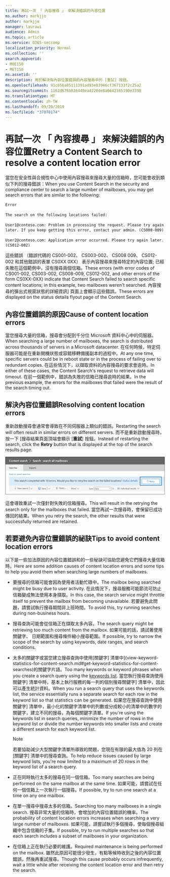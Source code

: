 ```yaml
---
title: 再試一次 「 內容搜尋 」 來解決錯誤的內容位置
ms.author: markjjo
author: markjjo
manager: laurawi
audience: Admin
ms.topic: article
ms.service: O365-seccomp
localization_priority: Normal
ms.collection: ''
search.appverid:
- MOE150
- MET150
ms.assetid: ''
description: 用於解決有內容位置錯誤的內容搜尋中的 [重試] 按鈕。
ms.openlocfilehash: 91c656a05111391ad93e03946cf367133f2c25a2
ms.sourcegitcommit: 1162d676b036449ea4220de8a6642165190e3398
ms.translationtype: MT
ms.contentlocale: zh-TW
ms.lasthandoff: 09/20/2019
ms.locfileid: "37078174"
---
```

# <a name="retry-a-content-search-to-resolve-a-content-location-error"></a><span data-ttu-id="e385b-103">再試一次 「 內容搜尋 」 來解決錯誤的內容位置</span><span class="sxs-lookup"><span data-stu-id="e385b-103">Retry a Content Search to resolve a content location error</span></span>

<span data-ttu-id="e385b-104">當您在安全性與合規性中心中使用內容搜尋來搜尋大量的信箱時，您可能會收到類似下列的搜尋錯誤：</span><span class="sxs-lookup"><span data-stu-id="e385b-104">When you use Content Search in the security and compliance center to search a large number of mailboxes, you may get search errors that are similar to the following:</span></span>

```
Error

The search on the following locations failed:

User1@contoso.com: Problem in processing the request. Please try again later. If you keep getting this error, contact your admin. (CS008-009)

User2@contoso.com: Application error occurred. Please try again later. (CS012-002)
```

<span data-ttu-id="e385b-105">這些錯誤 （錯誤代碼的 CS001-002、 CS003-002、 CS008 009、 CS012-002 和其他錯誤的表單 CS0XX 0XX） 表示內容搜尋來搜尋特定的內容位置; 已經失敗在這個範例中，沒有搜尋兩個信箱。</span><span class="sxs-lookup"><span data-stu-id="e385b-105">These errors (with error codes of CS001-002, CS003-002, CS008-009, CS012-002, and other errors of the form CS0XX-0XX) indicate that Content Search failed to search specific content locations; in this example, two mailboxes weren't searched.</span></span> <span data-ttu-id="e385b-106">內容搜尋的彈出式視窗狀態的詳細資訊] 頁面上會顯示這些錯誤。</span><span class="sxs-lookup"><span data-stu-id="e385b-106">These errors are displayed on the status details flyout page of the Content Search.</span></span>

## <a name="cause-of-content-location-errors"></a><span data-ttu-id="e385b-107">內容位置錯誤的原因</span><span class="sxs-lookup"><span data-stu-id="e385b-107">Cause of content location errors</span></span>

<span data-ttu-id="e385b-108">當您搜尋大量的信箱，搜尋會分配到千分位 Microsoft 資料中心中的伺服器。</span><span class="sxs-lookup"><span data-stu-id="e385b-108">When searching a large number of mailboxes, the search is distributed across thousands of servers in a Microsoft datacenter.</span></span> <span data-ttu-id="e385b-109">在任何時候，特定伺服器可能是在重新開機狀態或容錯移轉備援副本的過程中。</span><span class="sxs-lookup"><span data-stu-id="e385b-109">At any one time, specific servers could be in reboot state or in the process of failing over to redundant copies.</span></span> <span data-ttu-id="e385b-110">在這些情況下，以擷取資料的內容搜尋的要求會逾時。</span><span class="sxs-lookup"><span data-stu-id="e385b-110">In either of these cases, the Content Search's request to retrieve data will timeout.</span></span> <span data-ttu-id="e385b-111">在前一個範例中，錯誤為失敗的信箱已搜尋逾時的結果。</span><span class="sxs-lookup"><span data-stu-id="e385b-111">In the previous example, the errors for the mailboxes that failed were the result of the search timing out.</span></span>

## <a name="resolving-content-location-errors"></a><span data-ttu-id="e385b-112">解決內容位置錯誤</span><span class="sxs-lookup"><span data-stu-id="e385b-112">Resolving content location errors</span></span>

<span data-ttu-id="e385b-113">重新啟動搜尋會通常會導致在不同伺服器上類似的錯誤。</span><span class="sxs-lookup"><span data-stu-id="e385b-113">Restarting the search will often result in similar errors on different servers.</span></span> <span data-ttu-id="e385b-114">而不是重新啟動搜尋時，按一下 [搜尋結果頁面頂端會顯示 [**重試**] 按鈕。</span><span class="sxs-lookup"><span data-stu-id="e385b-114">Instead of restarting the search, click the **Retry** button that is displayed at the top of the search results page.</span></span>

![按一下 [重試] 按鈕，以解決內容位置錯誤](media/retrycontentsearch3.png)

<span data-ttu-id="e385b-116">這會導致重試一次僅針對失敗的信箱搜尋。</span><span class="sxs-lookup"><span data-stu-id="e385b-116">This will result in the retrying the search only for the mailboxes that failed.</span></span> <span data-ttu-id="e385b-117">當您再試一次搜尋時，會保留已成功傳回的結果。</span><span class="sxs-lookup"><span data-stu-id="e385b-117">When you retry the search, the other results that were successfully returned are retained.</span></span>

## <a name="tips-to-avoid-content-location-errors"></a><span data-ttu-id="e385b-118">若要避免內容位置錯誤的祕訣</span><span class="sxs-lookup"><span data-stu-id="e385b-118">Tips to avoid content location errors</span></span>

<span data-ttu-id="e385b-119">以下是一些加法原因的內容位置錯誤和的一些秘訣可協助您避免它們搜尋大量信箱時。</span><span class="sxs-lookup"><span data-stu-id="e385b-119">Here are some addition causes of content location errors and some tips to help you avoid them when searching large numbers of mailboxes.</span></span>

- <span data-ttu-id="e385b-120">要搜尋的信箱可能會因為使用者活動忙碌中。</span><span class="sxs-lookup"><span data-stu-id="e385b-120">The mailbox being searched might be busy due to user activity.</span></span> <span data-ttu-id="e385b-121">在此情況下，搜尋服務可能節流可防止信箱變成無法使用本身擷取。</span><span class="sxs-lookup"><span data-stu-id="e385b-121">In this case, the search service might throttle itself to prevent the mailbox from becoming unavailable.</span></span> <span data-ttu-id="e385b-122">若要避免此問題，請嘗試執行搜尋期間非上班時間。</span><span class="sxs-lookup"><span data-stu-id="e385b-122">To avoid this, try running searches during non-business hours.</span></span>

- <span data-ttu-id="e385b-123">搜尋查詢可能會從信箱正在擷取太多內容。</span><span class="sxs-lookup"><span data-stu-id="e385b-123">The search query might be retrieving too much content from the mailbox.</span></span> <span data-ttu-id="e385b-124">如果可能的話，請試著使用關鍵字、 日期範圍和搜尋條件縮小搜尋範圍。</span><span class="sxs-lookup"><span data-stu-id="e385b-124">If possible, try to narrow the scope of the search by using keywords, date ranges, and search conditions.</span></span>

- <span data-ttu-id="e385b-125">太多的關鍵字或當您建立搜尋查詢中使用[關鍵字] 清單中](view-keyword-statistics-for-content-search.md#get-keyword-statistics-for-content-searches)的關鍵字片語。</span><span class="sxs-lookup"><span data-stu-id="e385b-125">Too many keywords or keyword phrases when you create a search query using the [keywords list](view-keyword-statistics-for-content-search.md#get-keyword-statistics-for-content-searches).</span></span> <span data-ttu-id="e385b-126">當您執行搜尋查詢使用關鍵字] 清單中時，基本上執行服務的每一列的個別搜尋關鍵字] 清單中，因此可以產生統計資料。</span><span class="sxs-lookup"><span data-stu-id="e385b-126">When you run a search query that uses the keywords list, the service essentially runs a separate search for each row in the keyword list so that statistics can be generated.</span></span> <span data-ttu-id="e385b-127">如果您在搜尋查詢中使用關鍵字] 清單中，最小化的關鍵字清單中的列數或分成較小的清單中的數字的關鍵字，建立不同的搜尋，為每個關鍵字清單。</span><span class="sxs-lookup"><span data-stu-id="e385b-127">If you're using the keywords list in search queries, minimize the number of rows in the keyword list or divide the number keywords into smaller lists and create a different search for each keyword list.</span></span>

  > [!NOTE]
  > <span data-ttu-id="e385b-128">若要協助減少大型關鍵字清單所導致的問題，您現在有限的最大值為 20 列在 [關鍵字] 清單中的搜尋查詢。</span><span class="sxs-lookup"><span data-stu-id="e385b-128">To help reduce issues caused by large keyword lists, you're now limited to a maximum of 20 rows in the keyword list of a search query.</span></span>

- <span data-ttu-id="e385b-129">正在同時執行太多的搜尋在同一個信箱。</span><span class="sxs-lookup"><span data-stu-id="e385b-129">Too many searches are being performed on the same mailbox at the same time.</span></span> <span data-ttu-id="e385b-130">如果可能，請嘗試在任何一個信箱上一次執行一個搜尋。</span><span class="sxs-lookup"><span data-stu-id="e385b-130">If possible, try to run one search at a time on any one mailbox.</span></span>

- <span data-ttu-id="e385b-131">在單一搜尋中搜尋太多的信箱。</span><span class="sxs-lookup"><span data-stu-id="e385b-131">Searching too many mailboxes in a single search.</span></span> <span data-ttu-id="e385b-132">搜尋非常大量的信箱時，會增加的內容位置錯誤的機率。</span><span class="sxs-lookup"><span data-stu-id="e385b-132">The probability of content location errors increases when searching a very large number of mailboxes.</span></span> <span data-ttu-id="e385b-133">如果可能，請嘗試執行多個搜尋，使每個搜尋組織中包含信箱的子集。</span><span class="sxs-lookup"><span data-stu-id="e385b-133">If possible, try to run multiple searches so that each search includes a subset of  mailboxes in your organization.</span></span>

- <span data-ttu-id="e385b-134">在信箱上正在執行必要的維護。</span><span class="sxs-lookup"><span data-stu-id="e385b-134">Required maintenance is being performed on the mailbox.</span></span> <span data-ttu-id="e385b-135">雖然此原因可能很少發生，有點等候時收到之後的內容位置錯誤，然後再重試搜尋。</span><span class="sxs-lookup"><span data-stu-id="e385b-135">Though this cause probably occurs infrequently, wait a little while after receiving the content location error and then retry the search.</span></span>
